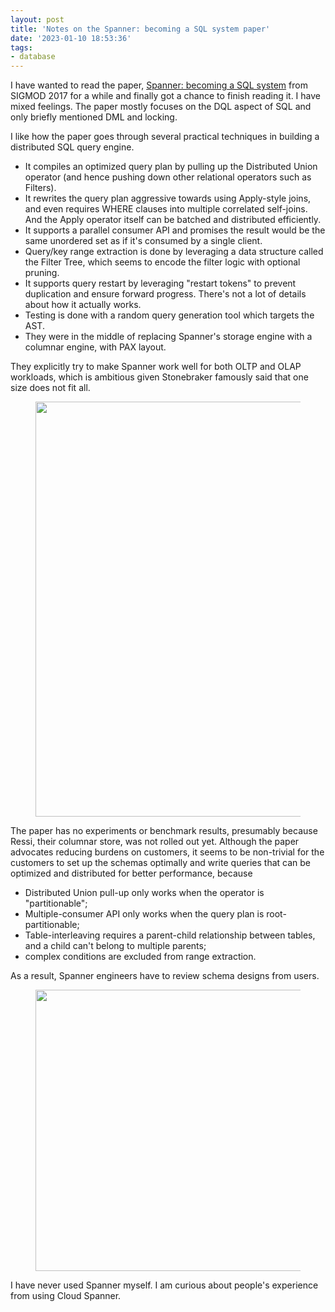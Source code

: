 ```yaml
---
layout: post
title: 'Notes on the Spanner: becoming a SQL system paper'
date: '2023-01-10 18:53:36'
tags:
- database
---
```


I have wanted to read the paper, [Spanner: becoming a SQL system](https://research.google/pubs/pub46103/) from SIGMOD 2017 for a while and finally got a chance to finish reading it. I have mixed feelings. The paper mostly focuses on the DQL aspect of SQL and only briefly mentioned DML and locking.

I like how the paper goes through several practical techniques in building a distributed SQL query engine.  
- It compiles an optimized query plan by pulling up the Distributed Union operator (and hence pushing down other relational operators such as Filters).  
- It rewrites the query plan aggressive towards using Apply-style joins, and even requires WHERE clauses into multiple correlated self-joins. And the Apply operator itself can be batched and distributed efficiently.  
- It supports a parallel consumer API and promises the result would be the same unordered set as if it's consumed by a single client.  
- Query/key range extraction is done by leveraging a data structure called the Filter Tree, which seems to encode the filter logic with optional pruning.  
- It supports query restart by leveraging "restart tokens" to prevent duplication and ensure forward progress. There's not a lot of details about how it actually works.  
- Testing is done with a random query generation tool which targets the AST.  
- They were in the middle of replacing Spanner's storage engine with a columnar engine, with PAX layout.

They explicitly try to make Spanner work well for both OLTP and OLAP workloads, which is ambitious given Stonebraker famously said that one size does not fit all.

<figure class="kg-card kg-image-card"><img src=" __GHOST_URL__ /content/images/2023/01/324649554_725029758887107_1118418123568972738_n.png" class="kg-image" alt loading="lazy" width="996" height="664" srcset=" __GHOST_URL__ /content/images/size/w600/2023/01/324649554_725029758887107_1118418123568972738_n.png 600w, __GHOST_URL__ /content/images/2023/01/324649554_725029758887107_1118418123568972738_n.png 996w" sizes="(min-width: 720px) 720px"></figure>

The paper has no experiments or benchmark results, presumably because Ressi, their columnar store, was not rolled out yet. Although the paper advocates reducing burdens on customers, it seems to be non-trivial for the customers to set up the schemas optimally and write queries that can be optimized and distributed for better performance, because   
- Distributed Union pull-up only works when the operator is "partitionable";  
- Multiple-consumer API only works when the query plan is root-partitionable;  
- Table-interleaving requires a parent-child relationship between tables, and a child can't belong to multiple parents;  
- complex conditions are excluded from range extraction.

As a result, Spanner engineers have to review schema designs from users.

<figure class="kg-card kg-image-card"><img src=" __GHOST_URL__ /content/images/2023/01/324969681_933601757544951_7352823040086432700_n.png" class="kg-image" alt loading="lazy" width="940" height="450" srcset=" __GHOST_URL__ /content/images/size/w600/2023/01/324969681_933601757544951_7352823040086432700_n.png 600w, __GHOST_URL__ /content/images/2023/01/324969681_933601757544951_7352823040086432700_n.png 940w" sizes="(min-width: 720px) 720px"></figure>

I have never used Spanner myself. I am curious about people's experience from using Cloud Spanner.

